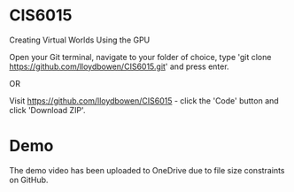 # CIS6015
Creating Virtual Worlds Using the GPU

Open your Git terminal, navigate to your folder of choice, type 'git clone https://github.com/lloydbowen/CIS6015.git' and press enter.

OR

Visit https://github.com/lloydbowen/CIS6015 - click the 'Code' button and click 'Download ZIP'.

# Demo

The demo video has been uploaded to OneDrive due to file size constraints on GitHub.
<link here >
